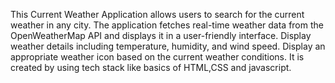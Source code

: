 This Current Weather Application allows users to search for the current weather in any city.
The application fetches real-time weather data from the OpenWeatherMap API and displays it in a user-friendly interface.
Display weather details including temperature, humidity, and wind speed.
Display an appropriate weather icon based on the current weather conditions.
It is created by using tech stack like basics of HTML,CSS and javascript.
